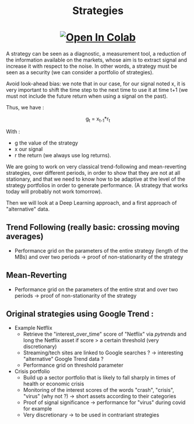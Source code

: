 <h1 align='center'> Strategies </h1>

[<h1 align='center'>![Open In Colab](https://colab.research.google.com/assets/colab-badge.svg)](https://colab.research.google.com/github/Gruz77/Physics-of-Markets/blob/main/Strategies/Strategies.ipynb)</h1>

A strategy can be seen as a diagnostic, a measurement tool, a reduction of the information available on the markets, whose aim is to extract signal and increase it with respect to the noise. In other words, a strategy must be seen as a security (we can consider a portfolio of strategies).

Avoid look-ahead bias: we note that in our case, for our signal noted x, it is very important to shift the time step to the next time to use it at time t+1 (we must not include the future return when using a signal on the past). 

Thus, we have :
<br>
<p style="text-align:center">g<sub>t</sub> = x<sub>t-1</sub>*r<sub>t</sub></p>

With :
- g the value of the strategy
- x our signal
- r the return (we always use log returns).

We are going to work on very classical trend-following and mean-reverting strategies, over different periods, in order to show that they are not at all stationary, and that we need to know how to be adaptive at the level of the strategy portfolios in order to generate performance. (A strategy that works today will probably not work tomorrow). 

Then we will look at a Deep Learning approach, and a first approach of "alternative" data.

## Trend Following (really basic: crossing moving averages)
- Performance grid on the parameters of the entire strategy (length of the MBs) and over two periods -> proof of non-stationarity of the strategy

## Mean-Reverting 
- Performance grid on the parameters of the entire strat and over two periods -> proof of non-stationarity of the strategy

## Original strategies using Google Trend : 
- Example Netflix
  - Retrieve the "interest_over_time" score of "Netflix" via *pytrends* and long the Netflix asset if score > a certain threshold (very discretionary)
  - Streaming/tech sites are linked to Google searches ? -> interesting "alternative" Google Trend data ?
  - Performance grid on threshold parameter
- Crisis portfolio
  - Build up a sector portfolio that is likely to fall sharply in times of health or economic crisis
  - Monitoring of the interest scores of the words "crash", "crisis", "virus" (why not ?) -> short assets according to their categories
  - Proof of signal significance -> performance for "virus" during covid for example 
  - Very discretionary -> to be used in contrariant strategies
